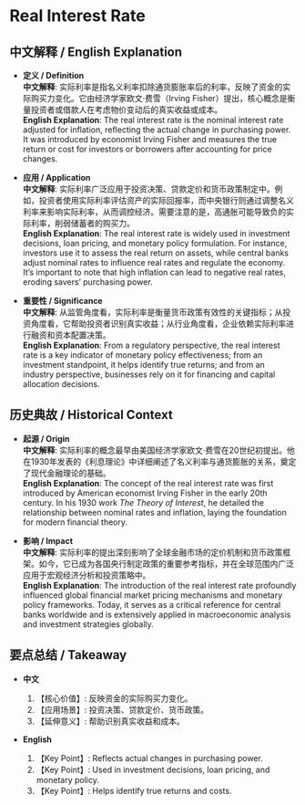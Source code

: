 # Real Interest Rate

## 中文解释 / English Explanation

* **定义 / Definition**  
  **中文解释**: 实际利率是指名义利率扣除通货膨胀率后的利率，反映了资金的实际购买力变化。它由经济学家欧文·费雪（Irving Fisher）提出，核心概念是衡量投资者或借款人在考虑物价变动后的真实收益或成本。  
  **English Explanation**: The real interest rate is the nominal interest rate adjusted for inflation, reflecting the actual change in purchasing power. It was introduced by economist Irving Fisher and measures the true return or cost for investors or borrowers after accounting for price changes.

* **应用 / Application**  
  **中文解释**: 实际利率广泛应用于投资决策、贷款定价和货币政策制定中。例如，投资者使用实际利率评估资产的实际回报率，而中央银行则通过调整名义利率来影响实际利率，从而调控经济。需要注意的是，高通胀可能导致负的实际利率，削弱储蓄者的购买力。  
  **English Explanation**: The real interest rate is widely used in investment decisions, loan pricing, and monetary policy formulation. For instance, investors use it to assess the real return on assets, while central banks adjust nominal rates to influence real rates and regulate the economy. It’s important to note that high inflation can lead to negative real rates, eroding savers’ purchasing power.

* **重要性 / Significance**  
  **中文解释**: 从监管角度看，实际利率是衡量货币政策有效性的关键指标；从投资角度看，它帮助投资者识别真实收益；从行业角度看，企业依赖实际利率进行融资和资本配置决策。  
  **English Explanation**: From a regulatory perspective, the real interest rate is a key indicator of monetary policy effectiveness; from an investment standpoint, it helps identify true returns; and from an industry perspective, businesses rely on it for financing and capital allocation decisions.

## 历史典故 / Historical Context

* **起源 / Origin**  
  **中文解释**: 实际利率的概念最早由美国经济学家欧文·费雪在20世纪初提出。他在1930年发表的《利息理论》中详细阐述了名义利率与通货膨胀的关系，奠定了现代金融理论的基础。  
  **English Explanation**: The concept of the real interest rate was first introduced by American economist Irving Fisher in the early 20th century. In his 1930 work *The Theory of Interest*, he detailed the relationship between nominal rates and inflation, laying the foundation for modern financial theory.

* **影响 / Impact**  
  **中文解释**: 实际利率的提出深刻影响了全球金融市场的定价机制和货币政策框架。如今，它已成为各国央行制定政策的重要参考指标，并在全球范围内广泛应用于宏观经济分析和投资策略中。  
  **English Explanation**: The introduction of the real interest rate profoundly influenced global financial market pricing mechanisms and monetary policy frameworks. Today, it serves as a critical reference for central banks worldwide and is extensively applied in macroeconomic analysis and investment strategies globally.

## 要点总结 / Takeaway

* **中文**  
  1. 【核心价值】:  反映资金的实际购买力变化。
  2. 【应用场景】:  投资决策、贷款定价、货币政策。
  3. 【延伸意义】:  帮助识别真实收益和成本。

* **English**  
  1. 【Key Point】: Reflects actual changes in purchasing power.
  2. 【Key Point】: Used in investment decisions, loan pricing, and monetary policy.
  3. 【Key Point】: Helps identify true returns and costs.